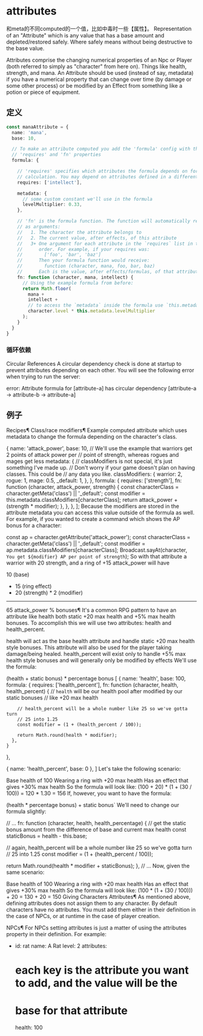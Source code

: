 # attributes
和meta的不同computed的一个值，比如中毒时一些【属性】。
Representation of an "Attribute" which is any value that has a base amount and depleted/restored safely. Where safely means without being destructive to the base value.

Attributes comprise the changing numerical properties of an Npc or Player (both referred to simply as "character" from here on). Things like health, strength, and mana. An Attribute should be used (instead of say, metadata) if you have a numerical property that can change over time (by damage or some other process) or be modified by an Effect from something like a potion or piece of equipment.

## 定义
```Typescript
const manaAttribute = {
  name: 'mana',
  base: 10,

  // To make an attribute computed you add the 'formula' config with the
  // 'requires' and 'fn' properties
  formula: {

    // 'requires' specifies which attributes the formula depends on for its
    // calculation. You may depend on attributes defined in a different bundle.
    requires: ['intellect'],

    metadata: {
      // some custom constant we'll use in the formula
      levelMultiplier: 0.33,
    },

    // 'fn' is the formula function. The function will automatically receive
    // as arguments:
    //   1. The character the attribute belongs to
    //   2. The current value, after effects, of this attribute
    //   3+ One argument for each attribute in the `requires` list in the same
    //      order. For example, if your requires was:
    //        ['foo', 'bar', 'baz']
    //      Then your formula function would receive:
    //        function (character, mana, foo, bar, baz)
    //      Each is the value, after effects/formulas, of that attribute
    fn: function (character, mana, intellect) {
      // Using the example formula from before:
      return Math.floor(
        mana +
        intellect +
        // to access the `metadata` inside the formula use `this.metadata`
        character.level * this.metadata.levelMultiplier
      );
    }
  }
}


```

### 循环依赖

Circular References
A circular dependency check is done at startup to prevent attributes depending on each other. You will see the following error when trying to run the server:

error: Attribute formula for [attribute-a] has circular dependency [attribute-a -> attribute-b -> attribute-a]

## 例子
Recipes¶
Class/race modifiers¶
Example computed attribute which uses metadata to change the formula depending on the character's class.

  {
    name: 'attack_power',
    base: 10,
    // We'll use the example that warriors get 2 points of attack power per
    // point of strength, whereas rogues and mages get less
    metadata: {
      // classModifiers is not special, it's just something I've made up.
      // Don't worry if your game doesn't plan on having classes. This could be
      // any data you like.
      classModifiers: {
        warrior: 2,
        rogue: 1,
        mage: 0.5,
        _default: 1,
      },
    },
    formula: {
      requires: ['strength'],
      fn: function (character, attack_power, strength) {
        const characterClass = character.getMeta('class') || '_default';
        const modifier = this.metadata.classModifiers[characterClass];
        return attack_power + (strength * modifier);
      },
    },
  },
];
Because the modifiers are stored in the attribute metadata you can access this value outside of the formula as well. For example, if you wanted to create a command which shows the AP bonus for a character:

const ap = character.getAttribute('attack_power');
const characterClass = character.getMeta('class') || '_default';
const modifier = ap.metadata.classModifiers[characterClass];
Broadcast.sayAt(character, `You get ${modifier} AP per point of strength`);
So with that attribute a warrior with 20 strength, and a ring of +15 attack_power will have

   10 (base)
+  15 (ring effect)
+  20 (strength) * 2 (modifier)
-----
   65 attack_power
% bonuses¶
It's a common RPG pattern to have an attribute like health both static +20 max health and +5% max health bonuses. To accomplish this we will use two attributes: health and health_percent.

health will act as the base health attribute and handle static +20 max health style bonuses. This attribute will also be used for the player taking damage/being healed.
health_percent will exist only to handle +5% max health style bonuses and will generally only be modified by effects
We'll use the formula:

(health + static bonus) * percentage bonus
[
  {
    name: 'health',
    base: 100,
    formula: {
      requires: ['health_percent'],
      fn: function (character, health, health_percent) {
        // `health` will be our health pool after modified by our static bonuses
        // like +20 max health

        // health_percent will be a whole number like 25 so we've gotta turn
        // 25 into 1.25
        const modifier = (1 + (health_percent / 100));

        return Math.round(health * modifier);
      },
    }
  },

  { name: 'health_percent', base: 0 },
]
Let's take the following scenario:

Base health of 100
Wearing a ring with +20 max health
Has an effect that gives +30% max health
So the formula will look like:
(100 + 20) * (1 + (30 / 100))
            =
        120 * 1.30
            =
           156
If, however, you want to have the formula:

(health * percentage bonus) + static bonus`
We'll need to change our formula slightly:

// ...
fn: function (character, health, health_percentage) {
  // get the static bonus amount from the difference of base and current max health
  const staticBonus = health  - this.base;

  // again, health_percent will be a whole number like 25 so we've gotta turn
  // 25 into 1.25
  const modifier = (1 + (health_percent / 100));

  return Math.round(health * modifier + staticBonus);
},
// ...
Now, given the same scenario:

Base health of 100
Wearing a ring with +20 max health
Has an effect that gives +30% max health
So the formula will look like:
(100 * (1 + (30 / 100))) + 20
            =
        130 + 20
            =
           150
Giving Characters Attributes¶
As mentioned above, defining attributes does not assign them to any character. By default characters have no attributes. You must add them either in their definition in the case of NPCs, or at runtime in the case of player creation.

NPCs¶
For NPCs setting attributes is just a matter of using the attributes property in their definition. For example:

- id: rat
  name: A Rat
  level: 2
  attributes:
    # each key is the attribute you want to add, and the value will be the
    # base for that attribute
    health: 100
